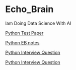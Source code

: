 # Echo_Brain
Iam Doing Data Science With AI

[Python Test Paper](https://classroom.google.com/c/NzUxOTY2MDI4NTM0/sa/NzU4Mjc3MzQ0NTk4/details)

[Python EB notes](https://classroom.google.com/c/NzUxOTY2MDI4NTM0)

[Python Interview Question](https://classroom.google.com/c/NzUxOTY2MDI4NTM0/sa/NzUxOTY4MDYyNjI3/details)

[Python Interview Question](https://classroom.google.com/c/NzUxOTY2MDI4NTM0/m/Nzg3NTYzODYzMzUw/details)
